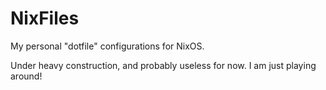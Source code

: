 # NixFiles

My personal "dotfile" configurations for NixOS.

Under heavy construction, and probably useless for now.
I am just playing around!
